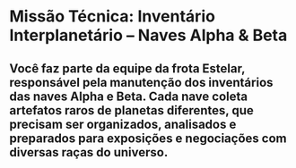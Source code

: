 # Missão Técnica: Inventário Interplanetário – Naves Alpha & Beta
## Você faz parte da equipe da frota Estelar, responsável pela manutenção dos inventários das naves Alpha e Beta. Cada nave coleta artefatos raros de planetas diferentes, que precisam ser organizados, analisados e preparados para exposições e negociações com diversas raças do universo.

